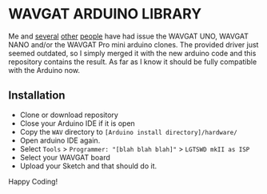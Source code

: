 # WAVGAT ARDUINO LIBRARY

Me and [several](https://forum.arduino.cc/index.php?topic=560692.0) [other](https://forum.arduino.cc/index.php?topic=540421.0) [people](https://forum.arduino.cc/index.php?topic=606114.0) have had issue the WAVGAT UNO, WAVGAT NANO and/or the WAVGAT Pro mini arduino clones. The provided driver just seemed outdated, so I simply merged it with the new arduino code and this repository contains the result. As far as I know it should be fully compatible with the Arduino now.

## Installation

- Clone or download repository
- Close your Arduino IDE if it is open
- Copy the `WAV` directory to `[Arduino install directory]/hardware/`
- Open arduino IDE again.
- Select `Tools` > `Programmer: "[blah blah blah]"` > `LGTSWD mkII as ISP`
- Select your WAVGAT board 
- Upload your Sketch and that should do it.

Happy Coding!